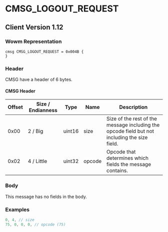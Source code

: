# CMSG_LOGOUT_REQUEST

## Client Version 1.12

### Wowm Representation
```rust,ignore
cmsg CMSG_LOGOUT_REQUEST = 0x004B {
}
```
### Header

CMSG have a header of 6 bytes.

#### CMSG Header

| Offset | Size / Endianness | Type   | Name   | Description |
| ------ | ----------------- | ------ | ------ | ----------- |
| 0x00   | 2 / Big           | uint16 | size   | Size of the rest of the message including the opcode field but not including the size field.|
| 0x02   | 4 / Little        | uint32 | opcode | Opcode that determines which fields the message contains.|

### Body

This message has no fields in the body.

### Examples
```c
0, 4, // size
75, 0, 0, 0, // opcode (75)
```
